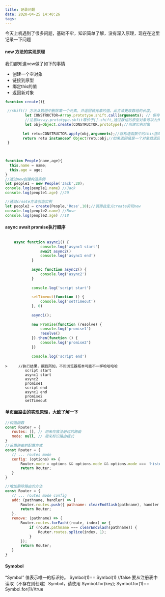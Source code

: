 ```yaml
---
title: 记录问题
date: 2020-04-25 14:40:26
tags:
---
```

  今天上机遇到了很多问题，基础不牢，知识简单了解，没有深入原理，现在在这里记录一下问题
  
  #### new 方法的实现原理
   我们都知道new做了如下的事情
   * 创建一个空对象
   * 链接到原型
   * 绑定this的值
   * 返回新对象
   ```javascript
   function create(){
	  
	//shift() 方法从数组中删除第一个元素，并返回该元素的值。此方法更改数组的长度。
		    let CONSTRUCTOR=Array.prototype.shift.call(arguments); // 保存需要绑定的this上下文，获得构造函数，同时删除 arguments 中第一个参数，因为自定义create方法第一个参数是构造函数
	        //注意Array.prototype.shfit等价于[].shift,通过数组的原型对象可以为所有数组对象添加属性,修改 Array 的原型会影响到所有的数组实例。
			let obj=Object.create(CONSTRUCTOR.prototype);//创建实例对象
		  
		   let retu=CONSTRUCTOR.apply(obj,arguments);//将构造函数中的this指向新对象obj
		   return retu instanceof Object?retu:obj;//如果返回值是一个对象就返回该对象，否则返回构造函数的一个实例对象
	}
	
	
   
   function People(name,age){
     this.name = name;
     this.age = age;
   }
   //通过new创建构造实例
   let people1 = new People('Jack',20);
   console.log(people1.name) //Jack
   console.log(people1.age) //20
   
   //通过create方法创造实例
   let people2 = create(People,'Rose',18);//调用自定义create实现new
   console.log(people2.name) //Rose
   console.log(people2.age) //18
  
```

#### async await promise执行顺序
```javascript

    async function async1() {
				console.log('async1 start')
				await async2()
				console.log('async1 end')
			}
				
			async function async2() {
				console.log('async2')
			}
				
			console.log('script start')
			
			setTimeout(function () {
				console.log('setTimeout')
			}, 0)
				
			async1();
				
			new Promise(function (resolve) {
				console.log('promise1')
				resolve()
			}).then(function () {
				console.log('promise2')
			})
				
			console.log('script end')
```
	   
    >     //执行结果，据我所知，不同浏览器版本可能不一样哈哈哈哈
			 script start
			 async1 start
			 async2
		     promise1
			 script end
			 async1 end
			 promise2
			 setTimeout
#### 单页面路由的实现原理，大致了解一下
 ```javascript
 //构造函数
 const Router = {
 	routes: [], // 用来存放注册过的路由
 	mode: null, // 用来标识路由模式
 }
 //设置路由的配置方式
const Router = {
	// ... routes mode
	config: (options) => {
		Router.mode = options && options.mode && options.mode === 'history' && !!history.pushState ? 'history' : 'hash';
		return Router;
	}
}

//增加删除路由的方法
const Router = {
	// ... routes mode config
	add: (pathname, handler) => {
		Router.routes.push({ pathname: clearEndSlash(pathname), handler });
		return Router;
	},
	remove: (pathname) => {
		Router.routes.forEach((route, index) => {
			if (route.pathname === clearEndSlash(pathname)) {
				Router.routes.splice(index, 1);
			}
		});
		return Router;
	}
}


```
#### Symobol
“Symbol” 值表示唯一的标识符。 Symbol(1)== Symbol(1) //false
 要从注册表中读取（不存在则创建）Symbol，请使用 Symbol.for(key);  Symbol.for(1)== Symbol.for(1)//true